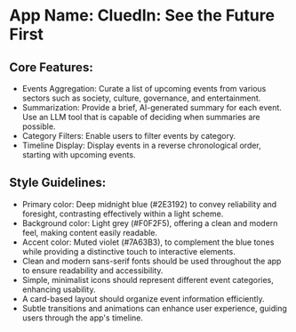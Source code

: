 # **App Name**: CluedIn: See the Future First

## Core Features:

- Events Aggregation: Curate a list of upcoming events from various sectors such as society, culture, governance, and entertainment.
- Summarization: Provide a brief, AI-generated summary for each event. Use an LLM tool that is capable of deciding when summaries are possible.
- Category Filters: Enable users to filter events by category.
- Timeline Display: Display events in a reverse chronological order, starting with upcoming events.

## Style Guidelines:

- Primary color: Deep midnight blue (#2E3192) to convey reliability and foresight, contrasting effectively within a light scheme.
- Background color: Light grey (#F0F2F5), offering a clean and modern feel, making content easily readable.
- Accent color: Muted violet (#7A63B3), to complement the blue tones while providing a distinctive touch to interactive elements.
- Clean and modern sans-serif fonts should be used throughout the app to ensure readability and accessibility.
- Simple, minimalist icons should represent different event categories, enhancing usability.
- A card-based layout should organize event information efficiently.
- Subtle transitions and animations can enhance user experience, guiding users through the app's timeline.
